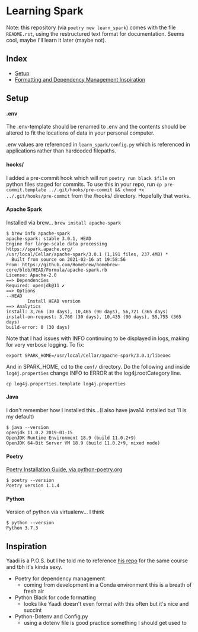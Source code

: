# Learning Spark

Note: this repository (via `poetry new learn_spark`) comes with the file `README.rst`, using the restructured text format for documentation. Seems cool, maybe I'll learn it later (maybe not).

## Index

- [Setup](#setup)
- [Formatting and Dependency Management Inspiration](#inspiration)

## Setup

#### .env

The .env-template should be renamed to .env and the contents should be altered to fit the locations of data in your personal computer.

.env values are referenced in `learn_spark/config.py` which is referenced in applications rather than hardcoded filepaths.

#### hooks/

I added a pre-commit hook which will run `poetry run black $file` on python files staged for commits. To use this in your repo, run `cp pre-commit.template ../.git/hooks/pre-commit && chmod +x ../.git/hooks/pre-commit` from the /hooks/ directory. Hopefully that works.

#### Apache Spark

Installed via brew... `brew install apache-spark`

```shell
$ brew info apache-spark
apache-spark: stable 3.0.1, HEAD
Engine for large-scale data processing
https://spark.apache.org/
/usr/local/Cellar/apache-spark/3.0.1 (1,191 files, 237.4MB) *
  Built from source on 2021-02-16 at 19:58:56
From: https://github.com/Homebrew/homebrew-core/blob/HEAD/Formula/apache-spark.rb
License: Apache-2.0
==> Dependencies
Required: openjdk@11 ✔
==> Options
--HEAD
        Install HEAD version
==> Analytics
install: 3,766 (30 days), 10,465 (90 days), 56,721 (365 days)
install-on-request: 3,760 (30 days), 10,435 (90 days), 55,755 (365 days)
build-error: 0 (30 days)
```

Note that I had issues with INFO continuing to be displayed in logs, making for very verbose logging. To fix:

```shell
export SPARK_HOME=/usr/local/Cellar/apache-spark/3.0.1/libexec
```

And in SPARK_HOME, cd to the `conf/` directory. Do the following and inside `log4j.properties` change INFO to ERROR at the log4j.rootCategory line.

```shell
cp log4j.properties.template log4j.properties
```

#### Java

I don't remember how I installed this...(I also have java14 installed but 11 is my default)

```shell
$ java --version
openjdk 11.0.2 2019-01-15
OpenJDK Runtime Environment 18.9 (build 11.0.2+9)
OpenJDK 64-Bit Server VM 18.9 (build 11.0.2+9, mixed mode)
```

#### Poetry

[Poetry Installation Guide, via python-poetry.org](https://python-poetry.org/docs/#installation)

```shell
$ poetry --version
Poetry version 1.1.4
```

#### Python

Version of python via virtualenv... I think

```shell
$ python --version
Python 3.7.3
```

## Inspiration

Yaadi is a P.O.S. but I he told me to reference [his repo](https://github.com/Ydot19/taming-pyspark) for the same course and tbh it's kinda sexy. 

- Poetry for dependency management 
  - coming from development in a Conda environment this is a breath of fresh air
- Python Black for code formatting
  - looks like Yaadi doesn't even format with this often but it's nice and succint
- Python-Dotenv and Config.py
  - using a dotenv file is good practice something I should get used to
